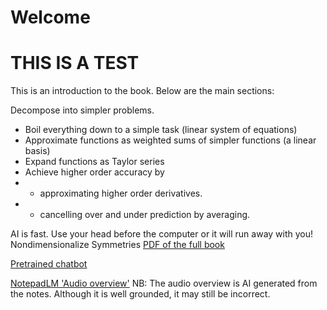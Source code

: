 
# Welcome
# THIS IS A TEST
This is an introduction to the book. Below are the main sections:

Decompose into simpler problems. 

* Boil everything down to a simple task (linear system of equations)
* Approximate functions as weighted sums of simpler functions (a linear basis)
* Expand functions as Taylor series 
* Achieve higher order accuracy by 
* * approximating higher order derivatives.
* * cancelling over and under prediction by averaging. 

AI is fast. Use your head before the computer or it will run away with you! 
Nondimensionalize
Symmetries
[PDF of the full book](_static/book.pdf)

[Pretrained chatbot](https://notebooklm.google.com/notebook/31dca965-3ce5-42e2-b423-c04bd11bfc98?_gl=1*rcxnqh*_ga*NjA5MzI4ODE5LjE3NDkyMjU1ODc.*_ga_W0LDH41ZCB*czE3NDk0MTYyNzIkbzIkZzAkdDE3NDk0MTYyNzIkajYwJGwwJGgw)

[NotepadLM 'Audio overview'](https://notebooklm.google.com/notebook/a1f51dab-a729-4dfb-b94b-965be763a7b1/audio)
NB: The audio overview is AI generated from the notes. Although it is well grounded, it may still be incorrect.
